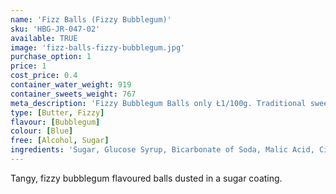 ```yaml
---
name: 'Fizz Balls (Fizzy Bubblegum)'
sku: 'HBG-JR-047-02'
available: TRUE
image: 'fizz-balls-fizzy-bubblegum.jpg'
purchase_option: 1
price: 1
cost_price: 0.4
container_water_weight: 919
container_sweets_weight: 767
meta_description: 'Fizzy Bubblegum Balls only Ł1/100g. Traditional sweets and more at Humbugs Confectionery Store. Specialists in satisfying your sweet tooth!'
type: [Butter, Fizzy]
flavour: [Bubblegum]
colour: [Blue]
free: [Alcohol, Sugar]
ingredients: 'Sugar, Glucose Syrup, Bicarbonate of Soda, Malic Acid, Citric Acid, Colours: E129, E133'
---
```

Tangy, fizzy bubblegum flavoured balls dusted in a sugar coating.